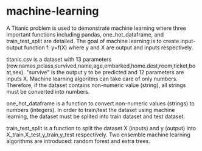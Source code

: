 # machine-learning
A Titanic problem is used to demonstrate machine learning where three important functions including pandas, one_hot_dataframe, and train_test_split are detailed.
The goal of machine learning is to create input-output function f: y=f(X) where y and X are output and inputs respectively.

titanic.csv is a dataset with 13 parameters (row.names,pclass,survived,name,age,embarked,home.dest,room,ticket,boat,sex). "survive" is the output y to be predicted and 12 parameters are inputs X.
Machine learning algoritms can take care of only numbers.
Therefore, if the dataset contains non-numeric value (string), all strings must be converted into numbers.

one_hot_dataframe is a function to convert non-numeric values (strings) to numbers (integers).
In order to train/test the dataset using machine learning, the dataset must be splited into train dataset and test dataset.

train_test_split is a function to split the dataset X (inputs) and y (output) into X_train,X_test,y_train,y_test respectively.
Two ensemble machine learning algorithms are introduced: random forest and extra trees.
